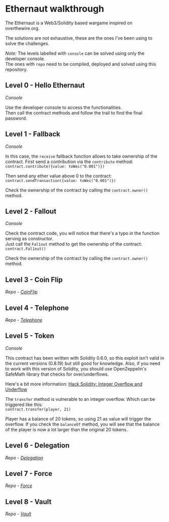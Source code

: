 # Ethernaut walkthrough
The Ethernaut is a Web3/Solidity based wargame inspired on overthewire.org.  

The solutions are not exhaustive, these are the ones I've been using to solve the challenges.

*Note:* The levels labelled with ``console`` can be solved using only the developer console.  
The ones with ``repo`` need to be compiled, deployed and solved using this repository.

## Level 0 - Hello Ethernaut  
*Console*  

Use the developer console to access the functionalities.  
Then call the contract methods and follow the trail to find the final password.

## Level 1 - Fallback  
*Console*  

In this case, the ``receive`` fallback function allows to take ownership of the contract.
First send a contribution via the ``contribute`` method:  
````contract.contribute({value: toWei("0.001")})````  

Then send any ether value above 0 to the contract:  
````contract.sendTransaction({value: toWei("0.001")})````

Check the ownership of the contract by calling the ``contract.owner()`` method.

## Level 2 - Fallout  
*Console*  

Check the contract code, you will notice that there's a typo in the function serving as constructor.  
Just call the ``Fal1out`` method to get the ownership of the contract:  
````contract.Fal1out()````  

Check the ownership of the contract by calling the ``contract.owner()`` method.

## Level 3 - Coin Flip  
*Repo - [CoinFlip](CoinFlip)*

## Level 4 - Telephone  
*Repo - [Telephone](Telephone)*

## Level 5 - Token  
*Console*

This contract has been written with Solidity 0.6.0, so this exploit isn't valid in the current versions (0.8.19) but still good for knowledge. Also, if you need to work with this version of Solidity, you should use OpenZeppelin's SafeMath library that checks for over/underflows.  

Here's a bit more information: [Hack Solidity: Integer Overflow and Underflow](https://hackernoon.com/hack-solidity-integer-overflow-and-underflow)  

The ``transfer`` method is vulnerable to an integer overflow. Which can be triggered like this:  
````contract.transfer(player, 21)````

Player has a balance of 20 tokens, so using 21 as value will trigger the overflow.
If you check the ``balanceOf`` method, you will see that the balance of the player is now a lot larger than the original 20 tokens.

## Level 6 - Delegation  
*Repo - [Delegation](Delegation)*

## Level 7 - Force  
*Repo - [Force](Force)*

## Level 8 - Vault  
*Repo - [Vault](Vault)*


